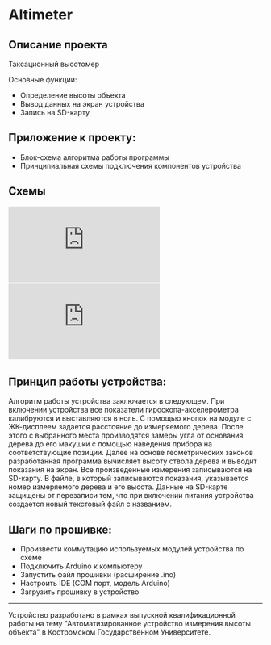# Altimeter
## Описание проекта
Таксационный высотомер

Основные функции:
- Определение высоты объекта
- Вывод данных на экран устройства
- Запись на SD-карту 

## Приложение к проекту:
- Блок-схема алгоритма работы программы 
- Принципиальная схемы подключения компонентов устройства

## Схемы
![SCHEME](https://github.com/pankkovv/altimeter/blob/ae40a74f2c613f53c47ba131d58d6da8c8bfb224/shemes/%D0%91%D0%BB%D0%BE%D0%BA-%D1%81%D1%85%D0%B5%D0%BC%D0%B0%20%D0%B0%D0%BB%D0%B3%D0%BE%D1%80%D0%B8%D1%82%D0%BC%D0%B0.pdf)
![SCHEME](https://github.com/pankkovv/altimeter/blob/ae40a74f2c613f53c47ba131d58d6da8c8bfb224/shemes/%D0%A1%D1%85%D0%B5%D0%BC%D0%B0%20%D1%81%D0%BE%D0%B5%D0%B4%D0%B8%D0%BD%D0%B5%D0%BD%D0%B8%D0%B9.pdf)

## Принцип работы устройства:
Алгоритм работы устройства заключается в следующем. 
При включении устройства все показатели гироскопа-акселерометра калибруются и выставляются в ноль. С помощью кнопок на модуле с ЖК-дисплеем задается расстояние до измеряемого дерева. 
После этого с выбранного места производятся замеры угла от основания дерева до его макушки с помощью наведения прибора на соответствующие позиции.
Далее на основе геометрических законов разработанная программа вычисляет высоту ствола дерева и выводит показания на экран. 
Все произведенные измерения записываются на SD-карту. В файле, в который записываются показания, указывается номер измеряемого дерева и его высота. 
Данные на SD-карте защищены от перезаписи тем, что при включении питания устройства создается новый текстовый файл с названием.

## Шаги по прошивке:
* Произвести коммутацию используемых модулей устройства по схеме
* Подключить Arduino к компьютеру
* Запустить файл прошивки (расширение .ino)
* Настроить IDE (COM порт, модель Arduino)
* Загрузить прошивку в устройство

----
Устройство разработано в рамках выпускной квалификационной работы на тему "Автоматизированное устройство измерения высоты объекта" в Костромском Государственном Университете.

